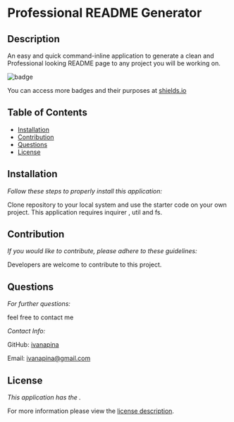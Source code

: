 # Professional README Generator

## Description

An easy and quick command-inline application to generate a clean and Professional looking README page to any project you will be working on.

![badge](https://img.shields.io/badge/license--brightorange)

You can access more badges and their purposes at [shields.io](https://shields.io)

## Table of Contents
  * [Installation](#installation)
  * [Contribution](#contribution)
  * [Questions](#questions)
  * [License](#license)
    
    
## Installation
    
  _Follow these steps to properly install this application:_

  Clone repository to your local system and use the starter code on your own project. This application requires inquirer , util and fs.
      
## Contribution

  _If you would like to contribute, please adhere to these guidelines:_

  Developers are welcome to contribute to this project.
      
## Questions
      
  _For further questions:_

  feel free to contact me
  
  _Contact Info:_

  GitHub: [ivanapina](https://github.com/ivanapina)

  Email: [ivanapina@gmail.com](mailto:ivanapina@gmail.com)
    
## License

      
  _This application has the ._
      
  For more information please view the [license description]().
  
  
